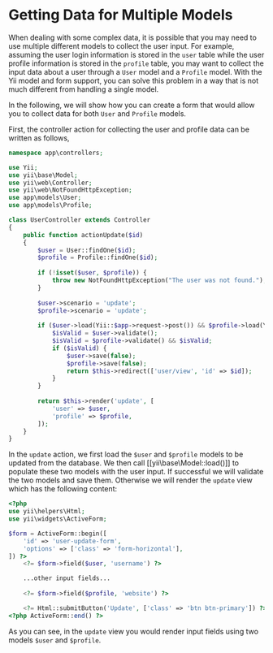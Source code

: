 Getting Data for Multiple Models
================================

When dealing with some complex data, it is possible that you may need to use multiple different models to collect
the user input. For example, assuming the user login information is stored in the `user` table while the user profile
information is stored in the `profile` table, you may want to collect the input data about a user through a `User` model 
and a `Profile` model. With the Yii model and form support, you can solve this problem in a way that is not much
different from handling a single model.

In the following, we will show how you can create a form that would allow you to collect data for both `User` and `Profile`
models.

First, the controller action for collecting the user and profile data can be written as follows, 

```php
namespace app\controllers;

use Yii;
use yii\base\Model;
use yii\web\Controller;
use yii\web\NotFoundHttpException;
use app\models\User;
use app\models\Profile;

class UserController extends Controller
{
    public function actionUpdate($id)
    {
        $user = User::findOne($id);
        $profile = Profile::findOne($id);
        
        if (!isset($user, $profile)) {
            throw new NotFoundHttpException("The user was not found.");
        }
        
        $user->scenario = 'update';
        $profile->scenario = 'update';
        
        if ($user->load(Yii::$app->request->post()) && $profile->load(Yii::$app->request->post())) {
            $isValid = $user->validate();
            $isValid = $profile->validate() && $isValid;
            if ($isValid) {
                $user->save(false);
                $profile->save(false);
                return $this->redirect(['user/view', 'id' => $id]);
            }
        }
        
        return $this->render('update', [
            'user' => $user,
            'profile' => $profile,
        ]);
    }
}
```

In the `update` action, we first load the `$user` and `$profile` models to be updated from the database. We then call 
[[yii\base\Model::load()]] to populate these two models with the user input. If successful we will validate
the two models and save them. Otherwise we will render the `update` view which has the following content:

```php
<?php
use yii\helpers\Html;
use yii\widgets\ActiveForm;

$form = ActiveForm::begin([
    'id' => 'user-update-form',
    'options' => ['class' => 'form-horizontal'],
]) ?>
    <?= $form->field($user, 'username') ?>

    ...other input fields...
    
    <?= $form->field($profile, 'website') ?>

    <?= Html::submitButton('Update', ['class' => 'btn btn-primary']) ?>
<?php ActiveForm::end() ?>
```

As you can see, in the `update` view you would render input fields using two models `$user` and `$profile`.
